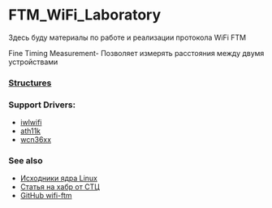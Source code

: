 # FTM_WiFi_Laboratory
Здесь буду материалы по работе и реализации протокола WiFi FTM

Fine Timing Measurement- Позволяет измерять расстояния между двумя устройствами

### [**Structures**](Structures/structures.md)

### Support Drivers:
* [iwlwifi](Drivers/iwlwifi/driver.md)
* [ath11k](https://github.com/torvalds/linux/tree/8cd26fd90c1ad7acdcfb9f69ca99d13aa7b24561/drivers/net/wireless/ath/ath11k)
* [wcn36xx](https://github.com/torvalds/linux/tree/8cd26fd90c1ad7acdcfb9f69ca99d13aa7b24561/drivers/net/wireless/ath/wcn36xx)


### See also
* [Исходники ядра Linux](https://github.com/torvalds/linux)
* [Статья на хабр от СТЦ](https://habr.com/ru/companies/stc_spb/articles/731530/)
* [GitHub wifi-ftm](https://github.com/domienschepers/wifi-ftm)
